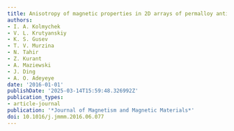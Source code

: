 ```yaml
---
title: Anisotropy of magnetic properties in 2D arrays of permalloy antidots
authors:
- I. A. Kolmychek
- V. L. Krutyanskiy
- K. S. Gusev
- T. V. Murzina
- N. Tahir
- Z. Kurant
- A. Maziewski
- J. Ding
- A. O. Adeyeye
date: '2016-01-01'
publishDate: '2025-03-14T15:59:48.326992Z'
publication_types:
- article-journal
publication: '*Journal of Magnetism and Magnetic Materials*'
doi: 10.1016/j.jmmm.2016.06.077
---
```

